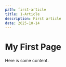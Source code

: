 ```yaml
---
path: first-article
title: 1-Article
description: First article
date: 2025-10-14
---
```

# My First Page

Here is some content.
